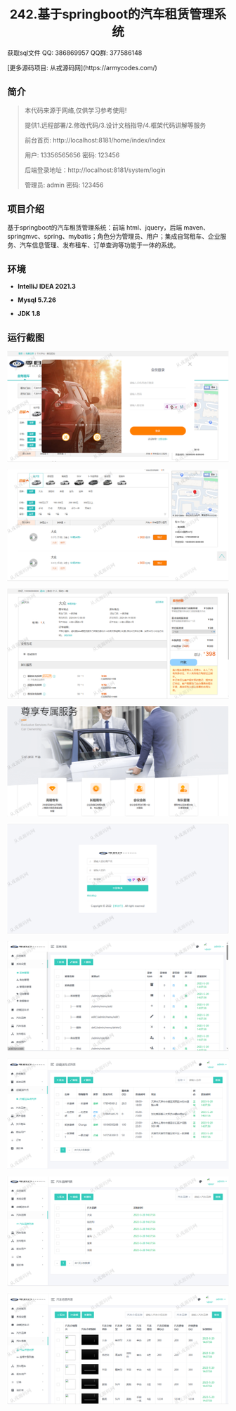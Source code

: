 <p><h1 align="center">242.基于springboot的汽车租赁管理系统</h1></p>

<p> 获取sql文件 QQ: 386869957 QQ群: 377586148 </p>
<p> [更多源码项目: 从戎源码网](https://armycodes.com/) </p>

## 简介

> 本代码来源于网络,仅供学习参考使用!
>
> 提供1.远程部署/2.修改代码/3.设计文档指导/4.框架代码讲解等服务
> 
> 前台首页: http://localhost:8181/home/index/index
> 
> 用户: 13356565656 密码: 123456
>
> 后端登录地址：http://localhost:8181/system/login
>
> 管理员: admin   密码: 123456
>

## 项目介绍
基于springboot的汽车租赁管理系统：前端 html、jquery，后端 maven、springmvc、spring、mybatis；角色分为管理员、用户；集成自驾租车、企业服务、汽车信息管理、发布租车、订单查询等功能于一体的系统。

## 环境

- <b>IntelliJ IDEA 2021.3</b>

- <b>Mysql 5.7.26</b>

- <b>JDK 1.8</b>

## 运行截图
![](screenshot/1.png)

![](screenshot/2.png)

![](screenshot/3.png)

![](screenshot/4.png)

![](screenshot/5.png)

![](screenshot/6.png)

![](screenshot/7.png)

![](screenshot/8.png)

![](screenshot/9.png)
